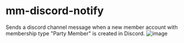 # mm-discord-notify
Sends a discord channel message when a new member account with membership type "Party Member" is created in Discord.
![image](https://user-images.githubusercontent.com/54069743/167655502-cd062bc6-62c5-4756-b8c9-93569d7c04cd.png)
